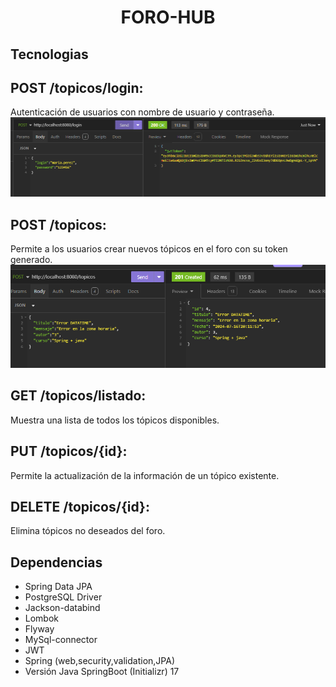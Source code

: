 <h1 align="center"> FORO-HUB</h1>

## Tecnologias
## POST /topicos/login: 
Autenticación de usuarios con nombre de usuario y contraseña.
<img src="imagenes\LOGIN.png"/>
## POST /topicos: 
Permite a los usuarios crear nuevos tópicos en el foro con su token generado.
<img src="Imagenes\Registro Topico.png"/>
## GET /topicos/listado: 
Muestra una lista de todos los tópicos disponibles.
## PUT /topicos/{id}: 
Permite la actualización de la información de un tópico existente.
## DELETE /topicos/{id}: 
Elimina tópicos no deseados del foro.

## Dependencias
* Spring Data JPA
* PostgreSQL Driver
* Jackson-databind
* Lombok
* Flyway
* MySql-connector
* JWT
* Spring (web,security,validation,JPA)
* Versión Java SpringBoot (Initializr) 17

